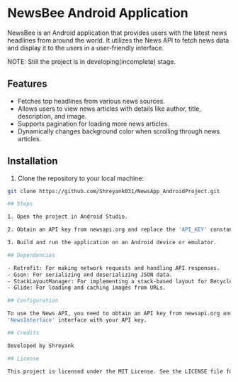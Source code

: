 
# NewsBee Android Application

NewsBee is an Android application that provides users with the latest news
headlines from around the world. It utilizes the News API to fetch news data
and display it to the users in a user-friendly interface.

NOTE: Still the project is in developing(incomplete) stage.

## Features

- Fetches top headlines from various news sources.
- Allows users to view news articles with details like author, title, description, and image.
- Supports pagination for loading more news articles.
- Dynamically changes background color when scrolling through news articles.

## Installation

1. Clone the repository to your local machine:

```bash
git clone https://github.com/Shreyank031/NewsApp_AndroidProject.git

## Steps 

1. Open the project in Android Studio.

2. Obtain an API key from newsapi.org and replace the 'API_KEY' constant in the 'NewsInterface' interface with your API key.

3. Build and run the application on an Android device or emulator.

## Dependencies

- Retrofit: For making network requests and handling API responses.
- Gson: For serializing and deserializing JSON data.
- StackLayoutManager: For implementing a stack-based layout for RecyclerView.
- Glide: For loading and caching images from URLs.

## Configuration

To use the News API, you need to obtain an API key from newsapi.org and replace the 'API_KEY' constant in the 
'NewsInterface' interface with your API key.

## Credits

Developed by Shreyank 

## License

This project is licensed under the MIT License. See the LICENSE file for details.
